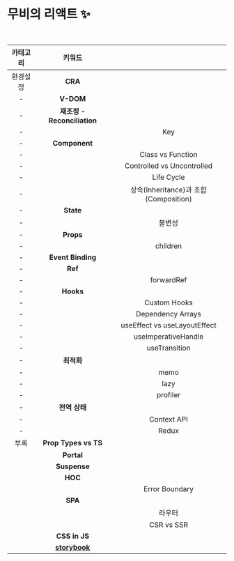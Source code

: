 # 무비의 리액트 ✨

<br>

| 카테고리 |           키워드            |                                       |
| :------: | :-------------------------: | :-----------------------------------: |
| 환경설정 |           **CRA**           |                                       |
|    -     |          **V-DOM**          |                                       |
|    -     | **재조정 - Reconciliation** |                                       |
|    -     |                             |                  Key                  |
|    -     |        **Component**        |                                       |
|    -     |                             |           Class vs Function           |
|    -     |                             |      Controlled vs Uncontrolled       |
|    -     |                             |              Life Cycle               |
|    -     |                             | 상속(Inheritance)과 조합(Composition) |
|    -     |          **State**          |                                       |
|    -     |                             |                불변성                 |
|    -     |          **Props**          |                                       |
|    -     |                             |               children                |
|    -     |      **Event Binding**      |                                       |
|    -     |           **Ref**           |                                       |
|    -     |                             |              forwardRef               |
|    -     |          **Hooks**          |                                       |
|    -     |                             |             Custom Hooks              |
|    -     |                             |           Dependency Arrays           |
|    -     |                             |     useEffect vs useLayoutEffect      |
|    -     |                             |          useImperativeHandle          |
|    -     |                             |             useTransition             |
|    -     |         **최적화**          |                                       |
|    -     |                             |                 memo                  |
|    -     |                             |                 lazy                  |
|    -     |                             |               profiler                |
|    -     |        **전역 상태**        |                                       |
|    -     |                             |              Context API              |
|    -     |                             |                 Redux                 |
|   부록   |    **Prop Types vs TS**     |                                       |
|          |         **Portal**          |                                       |
|          |        **Suspense**         |                                       |
|          |           **HOC**           |                                       |
|          |                             |            Error Boundary             |
|          |           **SPA**           |                                       |
|          |                             |                라우터                 |
|          |                             |              CSR vs SSR               |
|          |        **CSS in JS**        |                                       |
|          |        [**storybook**](https://github.com/byhhh2/m-react/blob/master/Test/Storybook/Storybook.md)        |                                       |
